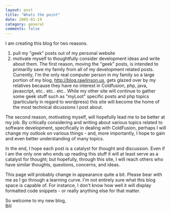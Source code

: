 ```yaml
---
layout: post
title: "Whats the point"
date: 2005-01-19
category: general
comments: false
---
```

I am creating this blog for two reasons.  

  1. pull my "geek" posts out of my personal website
  2. motivate myself to thoughtfully consider development ideas and write about them.
The first reason, moving the "geek" posts, is intended to primarilly save my
family from all of my development related posts. Currently, I'm the only real
computer person in my family so a large portion of my blog,
http://blog.rawlinson.us, gets glazed over by my relatives because they have
no interest in Coldfusion, php, java, javascript, etc.. etc.. etc.. While my
other site will continue to gather some geek stuff such as "myLoot" specific
posts and php topics (particularly in regard to wordpress) this site will
become the home of the most technical dicussions I post about.  

The second reason, motivating myself, will hopefully lead me to be better at
my job. By critically considering and writing about various topics related to
software development, specifically in dealing with ColdFusion, perhaps I will
change my outlook on various things - and, more importantly, I hope to gain
and even better understanding of many topics.  

In the end, I hope each post is a catalyst for thought and discussion. Even if
I am the only one who ends up reading this stuff it will at least serve as a
catalyst for thought; but hopefully, through this site, I will reach others
who have similar thoughts, questions, concerns, and ideas.  

This page will probably change in appearance quite a bit. Please bear with me
as I go through a learning curve. I'm not entirely sure what this blog space
is capable of. For instance, I don't know how well it will display formatted
code snippets - or really anything else for that matter.  

So welcome to my new blog,  
Bill  
